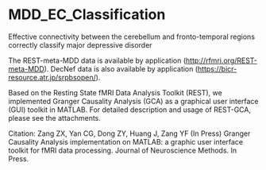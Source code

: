 # MDD_EC_Classification
Effective connectivity between the cerebellum and fronto-temporal regions correctly classify major depressive disorder

The REST-meta-MDD data is available by application (http://rfmri.org/REST-meta-MDD). 
DecNef data is also available by application (https://bicr-resource.atr.jp/srpbsopen/).

Based on the Resting State fMRI Data Analysis Toolkit (REST), we implemented Granger Causality Analysis (GCA) as a graphical user interface (GUI) toolkit in MATLAB. For detailed description and usage of REST-GCA, please see the attachments.

Citation: Zang ZX, Yan CG, Dong ZY, Huang J, Zang YF (In Press) Granger Causality Analysis implementation on MATLAB: a graphic user interface toolkit for fMRI data processing. Journal of Neuroscience Methods. In Press.
